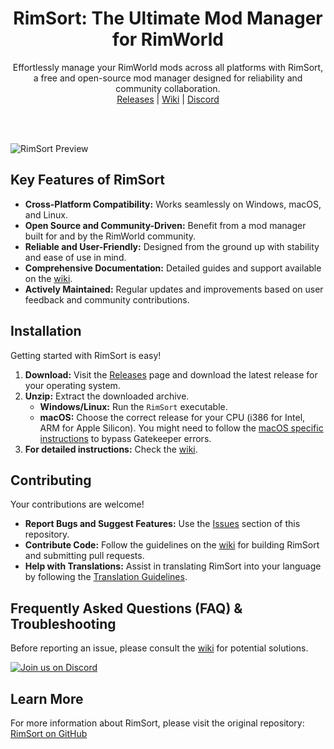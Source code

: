 <h1 align="center">RimSort: The Ultimate Mod Manager for RimWorld</h1>

<p align="center">Effortlessly manage your RimWorld mods across all platforms with RimSort, a free and open-source mod manager designed for reliability and community collaboration.
<br>
    <a href="https://github.com/RimSort/RimSort/releases">Releases</a> | <a href="https://rimsort.github.io/RimSort/">Wiki</a> | <a href="https://discord.gg/aV7g69JmR2">Discord</a>
</p>

<br>
<br>

![RimSort Preview](./docs/rimsort_preview.png)

## Key Features of RimSort

*   **Cross-Platform Compatibility:** Works seamlessly on Windows, macOS, and Linux.
*   **Open Source and Community-Driven:** Benefit from a mod manager built for and by the RimWorld community.
*   **Reliable and User-Friendly:** Designed from the ground up with stability and ease of use in mind.
*   **Comprehensive Documentation:** Detailed guides and support available on the [wiki](https://rimsort.github.io/RimSort/).
*   **Actively Maintained:** Regular updates and improvements based on user feedback and community contributions.

## Installation

Getting started with RimSort is easy!

1.  **Download:** Visit the [Releases](https://github.com/RimSort/RimSort/releases) page and download the latest release for your operating system.
2.  **Unzip:** Extract the downloaded archive.
    *   **Windows/Linux:** Run the `RimSort` executable.
    *   **macOS:** Choose the correct release for your CPU (i386 for Intel, ARM for Apple Silicon). You might need to follow the [macOS specific instructions](https://rimsort.github.io/RimSort/user-guide/downloading-and-installing#macos) to bypass Gatekeeper errors.
3.  **For detailed instructions:** Check the [wiki](https://rimsort.github.io/RimSort/).

## Contributing

Your contributions are welcome!

*   **Report Bugs and Suggest Features:**  Use the [Issues](https://github.com/RimSort/RimSort/issues) section of this repository.
*   **Contribute Code:**  Follow the guidelines on the [wiki](https://rimsort.github.io/RimSort/) for building RimSort and submitting pull requests.
*   **Help with Translations:** Assist in translating RimSort into your language by following the [Translation Guidelines](https://rimsort.github.io/RimSort/development-guide/translation-guidelines).

## Frequently Asked Questions (FAQ) & Troubleshooting

Before reporting an issue, please consult the [wiki](https://rimsort.github.io/RimSort/) for potential solutions.

[![Join us on Discord](https://github-production-user-asset-6210df.s3.amazonaws.com/2766946/248529301-486f4f8c-fed5-4fe1-832f-6461b7ce3a55.png)](https://discord.gg/aV7g69JmR2)

##  Learn More

For more information about RimSort, please visit the original repository: [RimSort on GitHub](https://github.com/RimSort/RimSort)